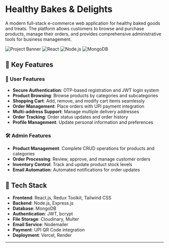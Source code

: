 # Healthy Bakes & Delights

A modern full-stack e-commerce web application for healthy baked goods and treats. The platform allows customers to browse and purchase products, manage their orders, and provides comprehensive administrative tools for business management.

![Project Banner](https://img.shields.io/badge/Full--Stack-E--Commerce-brightgreen?style=for-the-badge) ![React](https://img.shields.io/badge/React-19.0.0-blue?style=for-the-badge&logo=react) ![Node.js](https://img.shields.io/badge/Node.js-Express-green?style=for-the-badge&logo=node.js) ![MongoDB](https://img.shields.io/badge/MongoDB-Database-green?style=for-the-badge&logo=mongodb)

## 🌟 Key Features

### 👤 User Features
- **Secure Authentication**: OTP-based registration and JWT login system
- **Product Browsing**: Browse products by categories and subcategories
- **Shopping Cart**: Add, remove, and modify cart items seamlessly
- **Order Management**: Place orders with UPI payment integration
- **Multi-address Support**: Manage multiple delivery addresses
- **Order Tracking**: Order status updates and order history
- **Profile Management**: Update personal information and preferences

### 🛠️ Admin Features
- **Product Management**: Complete CRUD operations for products and categories
- **Order Processing**: Review, approve, and manage customer orders
- **Inventory Control**: Track and update product stock levels
- **Email Automation**: Automated notifications for order updates

## 🚀 Tech Stack

- **Frontend**: React.js, Redux Toolkit, Tailwind CSS
- **Backend**: Node.js, Express.js
- **Database**: MongoDB
- **Authentication**: JWT, bcrypt
- **File Storage**: Cloudinary, Multer
- **Email Service**: Nodemailer
- **Payment**: UPI QR Code integration
- **Deployment**: Vercel, Render

---
